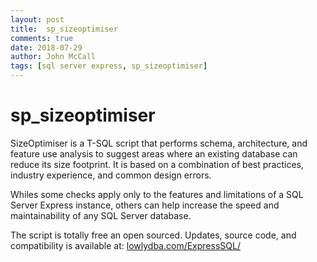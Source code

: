 ```yaml
---
layout: post
title:  sp_sizeoptimiser
comments: true
date: 2018-07-29
author: John McCall
tags: [sql server express, sp_sizeoptimiser]
---
```


# sp_sizeoptimiser

SizeOptimiser is a T-SQL script that performs schema, architecture, and feature use analysis to suggest areas where an existing database can reduce its size footprint. It is based on a combination of best practices, industry experience, and common design errors. 

Whiles some checks apply only to the features and limitations of a SQL Server Express instance, others can help increase the speed and maintainability of any SQL Server database.

The script is totally free an open sourced. Updates, source code, and compatibility is available at: [lowlydba.com/ExpressSQL/](http://lowlydba.com/ExpressSQL)
